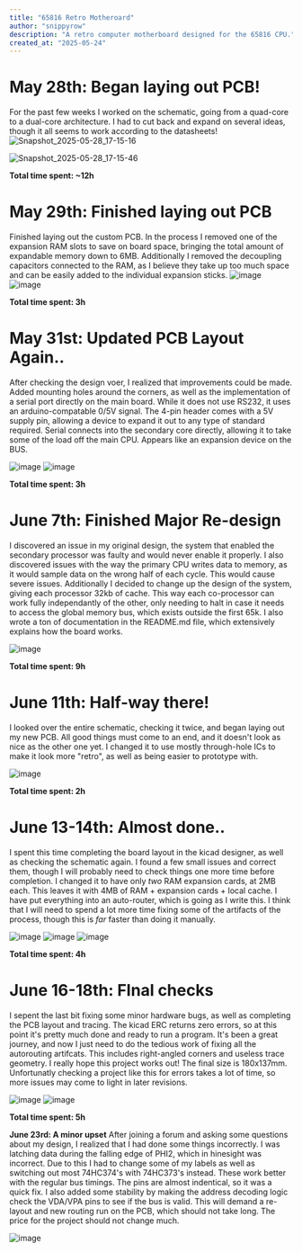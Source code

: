 ```yaml
---
title: "65816 Retro Motheroard"
author: "snippyrow"
description: "A retro computer motherboard designed for the 65816 CPU."
created_at: "2025-05-24"
---
```


# May 28th: Began laying out PCB!

For the past few weeks I worked on the schematic, going from a quad-core to a dual-core architecture. I had to cut back and expand on several ideas, though it all seems to work according to the datasheets!
![Snapshot_2025-05-28_17-15-16](https://github.com/user-attachments/assets/2ae250ee-296f-4aa9-8f08-87a8cfb39491)

![Snapshot_2025-05-28_17-15-46](https://github.com/user-attachments/assets/23730b69-aaf7-411c-a7af-059da4089f09)

**Total time spent: ~12h**

# May 29th: Finished laying out PCB

Finished laying out the custom PCB. In the process I removed one of the expansion RAM slots to save on board space, bringing the total amount of expandable memory down to 6MB. Additionally I removed the decoupling capacitors connected to the RAM, as I believe they take up too much space and can be easily added to the individual expansion sticks.
![image](https://github.com/user-attachments/assets/a0c5f4c1-9659-4ebe-b7bc-4e6fede37bdd)
![image](https://github.com/user-attachments/assets/b7a93fac-50e2-421d-9608-881698ac1a8f)

**Total time spent: 3h**

# May 31st: Updated PCB Layout Again..

After checking the design voer, I realized that improvements could be made. Added mounting holes around the corners, as well as the implementation of a serial port directly on the main board. While it does not use RS232, it uses an arduino-compatable 0/5V signal. The 4-pin header comes with a 5V supply pin, allowing a device to expand it out to any type of standard required. Serial connects into the secondary core directly, allowing it to take some of the load off the main CPU. Appears like an expansion device on the BUS.

![image](https://github.com/user-attachments/assets/90689280-ac9b-46c8-8ba1-bec794d0d639)
![image](https://github.com/user-attachments/assets/1ebc73b5-60cf-4b7b-a63a-8d72b632d185)

**Total time spent: 3h**

# June 7th: Finished Major Re-design

I discovered an issue in my original design, the system that enabled the secondary processor was faulty and would never enable it properly. I also discovered issues with the way the primary CPU writes data to memory, as it would sample data on the wrong half of each cycle. This would cause severe issues. Additionally I decided to change up the design of the system, giving each processor 32kb of cache. This way each co-processor can work fully independantly of the other, only needing to halt in case it needs to access the global memory bus, which exists outside the first 65k. I also wrote a ton of documentation in the README.md file, which extensively explains how the board works.

![image](https://github.com/user-attachments/assets/affd5070-b7a5-4b95-a454-886f6870c5b1)

**Total time spent: 9h**

# June 11th: Half-way there!

I looked over the entire schematic, checking it twice, and began laying out my new PCB. All good things must come to an end, and it doesn't look as nice as the other one yet. I changed it to use mostly through-hole ICs to make it look more "retro", as well as being easier to prototype with.

![image](https://github.com/user-attachments/assets/08cccd33-277d-4958-aa48-284da7f62b94)

**Total time spent: 2h**

# June 13-14th: Almost done..

I spent this time completing the board layout in the kicad designer, as well as checking the schematic again. I found a few small issues and correct them, though I will probably need to check things one more time before completion. I changed it to have only *two* RAM expansion cards, at 2MB each. This leaves it with 4MB of RAM + expansion cards + local cache. I have put everything into an auto-router, which is going as I write this. I think that I will need to spend a lot more time fixing some of the artifacts of the process, though this is *far* faster than doing it manually.

![image](https://github.com/user-attachments/assets/b45435d5-d0d2-401a-a7ff-c939ad0e8692)
![image](https://github.com/user-attachments/assets/ed439c49-b33b-4a7b-b126-771cfc5cfd59)
![image](https://github.com/user-attachments/assets/a8eb8c3a-6c51-49f3-a865-e2f88ed1bd48)

**Total time spent: 4h**

# June 16-18th: FInal checks

I sepent the last bit fixing some minor hardware bugs, as well as completing the PCB layout and tracing. The kicad ERC returns zero errors, so at this point it's pretty much done and ready to run a program. It's been a great journey, and now I just need to do the tedious work of fixing all the autorouting artifcats. This includes right-angled corners and useless trace geometry. I really hope this project works out! The final size is 180x137mm. Unfortunatly checking a project like this for errors takes a lot of time, so more issues may come to light in later revisions.

![image](https://github.com/user-attachments/assets/cdf86245-714a-4a66-a2e1-26cbfe7128cd)
![image](https://github.com/user-attachments/assets/ef8a2141-7cc9-4c85-a4fb-1a2c9eaa64ff)

**Total time spent: 5h**

**June 23rd: A minor upset**
After joining a forum and asking some questions about my design, I realized that I had done some things incorrectly. I was latching data during the falling edge of PHI2, which in hinesight was incorrect. Due to this I had to change some of my labels as well as switching out most 74HC374's with 74HC373's instead. These work better with the regular bus timings. The pins are almost indentical, so it was a quick fix. I also added some stability by making the address decoding logic check the VDA/VPA pins to see if the bus is valid. This will demand a re-layout and new routing run on the PCB, which should not take long. The price for the project should not change much.

![image](https://github.com/user-attachments/assets/2805c379-85f0-4480-981d-174fac76b9cb)


